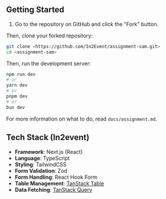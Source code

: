 ## Getting Started

1. Go to the repository on GitHub and click the "Fork" button.

Then, clone your forked repository:

```bash
git clone <https://github.com/In2Event/assignment-sam.git>
cd <assignment-sam>
```

Then, run the development server:

```bash
npm run dev
# or
yarn dev
# or
pnpm dev
# or
bun dev
```

For more information on what to do, read `docs/assignment.md`.

## Tech Stack (In2event)

- **Framework**: Next.js (React)
- **Language**: TypeScript
- **Styling**: TailwindCSS
- **Form Validation**: Zod
- **Form Handling**: React Hook Form
- **Table Management**: [TanStack Table](https://tanstack.com/table)
- **Data Fetching**: [TanStack Query](https://tanstack.com/query)
